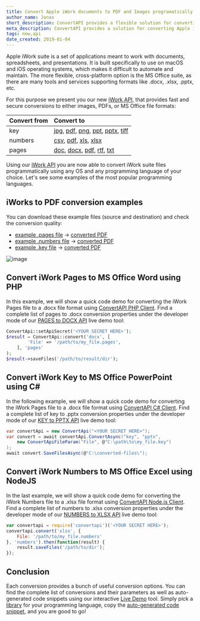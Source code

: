 ```yaml
---
title: Convert Apple iWork documents to PDF and Images programatically
author_name: Jonas
short_description: ConvertAPI provides a flexible solution for converting Apple iWork suite files (key, numbers, pages) to image or common MS Office file formats with any programming language of your choice. 
meta_description: ConvertAPI provides a solution for converting Apple iWork suite files (key, numbers, pages) to image or common MS Office file formats programatically.
tags: new,api
date_created: 2019-01-04
---
```

<!--tags: blog post,new,feature,bug,improvements,api,integration-->

Apple iWork suite is a set of applications meant to work with documents, spreadsheets, and presentations.
It is built specifically to use on macOS and iOS operating systems, which makes it difficult to automate and maintain.
The more flexible, cross-platform option is the MS Office suite, as there are many tools and services supporting formats like .docx, .xlsx, .pptx, etc.

For this purpose we present you our new [iWork API](https://www.convertapi.com/apple-iwork-api), that provides fast and secure conversions to either images, PDFs, or MS Office file formats:

| Convert from  | Convert to                     |
| :-- | :-- |
| key           | [jpg](https://www.convertapi.com/key-to-jpg), [pdf](https://www.convertapi.com/key-to-pdf), [png](https://www.convertapi.com/key-to-png), [ppt](https://www.convertapi.com/key-to-ppt), [pptx](https://www.convertapi.com/key-to-pptx), [tiff](https://www.convertapi.com/key-to-tiff) |
| numbers       | [csv](https://www.convertapi.com/numbers-to-csv), [pdf](https://www.convertapi.com/numbers-to-pdf), [xls](https://www.convertapi.com/numbers-to-xls), [xlsx](https://www.convertapi.com/numbers-to-xlsx) |
| pages         | [doc](https://www.convertapi.com/pages-to-doc), [docx](https://www.convertapi.com/pages-to-docx), [pdf](https://www.convertapi.com/pages-to-pdf), [rtf](https://www.convertapi.com/pages-to-rtf), [txt](https://www.convertapi.com/pages-to-txt) |

Using our [iWork API](https://www.convertapi.com/apple-iwork-api) you are now able to convert iWork suite files programmatically using any OS and any programming language of your choice. Let's see some examples of the most popular programming languages.

## iWorks to PDF conversion examples

You can download these example files (source and destination) and check the conversion quality:
- [example .pages file](/samples/iworks/example.pages) -> [converted PDF](/samples/iworks/example-pages.pdf) 
- [example .numbers file](/samples/iworks/example.numbers) -> [converted PDF](/samples/iworks/example-numbers.pdf) 
- [example .key file](/samples/iworks/example.key) -> [converted PDF](/samples/iworks/example-key.pdf) 

![image](https://user-images.githubusercontent.com/62603039/108726207-d311bd80-752f-11eb-9d97-01c85e27901e.png)


## Convert iWork Pages to MS Office Word using PHP

In this example, we will show a quick code demo for converting the iWork Pages file to a .docx file format using [ConvertAPI PHP Client](https://github.com/ConvertAPI/convertapi-php).
Find a complete list of pages to .docx conversion properties under the developer mode of our [PAGES to DOCX API](https://www.convertapi.com/pages-to-docx) live demo tool:

```php
ConvertApi::setApiSecret('<YOUR SECRET HERE>');
$result = ConvertApi::convert('docx', [
        'File' => '/path/to/my_file.pages',
    ], 'pages'
);
$result->saveFiles('/path/to/result/dir');
```

## Convert iWork Key to MS Office PowerPoint using C#

In the following example, we will show a quick code demo for converting the iWork Pages file to a .docx file format using [ConvertAPI C# Client](https://github.com/ConvertAPI/convertapi-dotnet).
Find a complete list of key to .pptx conversion properties under the developer mode of our [KEY to PPTX API](https://www.convertapi.com/key-to-pptx) live demo tool:

```csharp
var convertApi = new ConvertApi("<YOUR SECRET HERE>");
var convert = await convertApi.ConvertAsync("key", "pptx",
    new ConvertApiFileParam("File", @"C:\path\to\my_file.key")
);
await convert.SaveFilesAsync(@"C:\converted-files\");
```

## Convert iWork Numbers to MS Office Excel using NodeJS

In the last example, we will show a quick code demo for converting the iWork Numbers file to a .xlsx file format using [ConvertAPI Node.js Client](https://github.com/ConvertAPI/convertapi-node).
Find a complete list of numbers to .xlsx conversion properties under the developer mode of our [NUMBERS to XLSX API](https://www.convertapi.com/numbers-to-xlsx) live demo tool:

```javascript
var convertapi = require('convertapi')('<YOUR SECRET HERE>');
convertapi.convert('xlsx', {
    File: '/path/to/my_file.numbers'
}, 'numbers').then(function(result) {
    result.saveFiles('/path/to/dir');
});
```

## Conclusion

Each conversion provides a bunch of useful conversion options. 
You can find the complete list of conversions and their parameters as well as auto-generated code snippets using our interactive [Live Demo](https://www.convertapi.com/apple-iwork-api) tool.
Simply pick a [library](https://www.convertapi.com/doc/libraries) for your programming language, copy the [auto-generated code snippet](https://www.convertapi.com/key-to-jpg), and you are good to go!